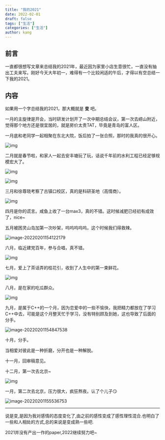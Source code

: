 ```yaml
---
title: "我的2021"
date: 2022-02-01
draft: false
tags: ["生活"]
categories: ["生活"]
author: kang
---
```

## 前言

一直都很想写文章来总结我的2021年，最近因为家里小店生意很忙，一直没有抽出工夫来写。刚好今天大年初一，难得有一个比较闲适的午后，才得以有空总结一下我的2021。

## 内容

如果用一个字总结我的2021，那大概就是 **变** 吧。

一月的主旋律是开会，当时研发计划开了一次中期总结会议，第一次去崂山附近，觉得那个地方还是很宜居的，就是房价太贵TAT，毕竟是青岛的富人区。

一月底和老同学一起相聚在东北大院，饭后拍了一张合照，那时的我真的很开心。

![img](https://kssh2thumb.xmssdn.micloud.mi.com/2/1595215017082/get_thumbnail?sig=Yo5Avu9dIfp9STXI5VffZ_eQzWQ&data=cLPBUgWnwYAn4FjVHfC1wSOQ0AM3TPfA4Zifte7iusOIrHUIDfp5NHTvLt50P4RUmDNwWdSI9oP4ZOniTUZTacsR9Tb6Tc9evorvdVxSPwnYpEURIYUV9CxmCT0H8GA4LZmU2tt0s8IWqUyvamO0cKBkPBrSLw4vn8-xE8k1MJCJakTMS-SHn_LfpvrlGXB5jSjWdfMHmX-0GGSP2UKNKiNTsGd6fr2K2CWWPkOmTXMUlWxLKwdW7yTVm2NkktqyLLnc3PjTvpnYRWCKZIAooLm93R1jben8hdUt4khc5u7WACFqFjkiHc-qCdvNHAVQptzQ_ki0scZL9jpnpebI82HYrhrlFO3GvDtscrIyxrlMPXqcJTNom27uJ6QPMOwSHAmNDFBnMiUSQgrp4iHd5Hj0ctV8utLkgYugO3UmhGCD2uQpP58tLvHOIU855qozkyvFPidqfORRowZWdWTfBN_pkZ0hVN6Ts0Ukx3-YXUmETmUBW7ZBysGU-jljzbGCRMDnmFHzpegsKReqU5J7BaiVewT4UsBtEMRHCwwRJbkCvuWle-Owh_cKCvoJQUm7K7fTEbiXv1JutcEspU0D4dAqqMJbLeE5mtdAJ-xRN-b62SNC_xk1v0gKtVPfCqbCzmZ4o_Ml15Gonn3Qd98OpH-MZGqqPyP4ZL5hxAPwcJ8IBSg&ts=1643786743611&w=1080&h=1080&r=0&_cachekey=ca5356d0197fbcde7e14b59afbdf1eb2)

二月就是春节啦，和家人一起去安丰塘玩了玩，话说千年前的水利工程已经足够规模宏大了。

![img](https://ali.xmssdn.micloud.mi.com/2/1566455553514/get_thumbnail?sig=vY9HIJL4noJyEkYwORx3x6Qo15U&data=Rz0-YwACnwVTcjgLfem0VzYX0t0sVZhwforqyBGBsy5j7iwptt_OM_Nmi8c0qKO-hKg_D4NC6syuCrWoGZQgBlH45g_TGMinTld0x2wr1APY7JCWSKB6QotlbsbZFtj9dBmhrwCwWNmnPFVHtSFn82pWroy0Lcr4xfMkv3mrtUGZAUHBxXBBxwlf4slbKwhqlgeot-Aao7qEmRD-AjQZ7ipJHXT3AtaEGoNL7ycJAM-3a9cqD6tnX6yCBl-fiwyKjyHqWTTYthPfA-zdREIQCbesrBM6vKor3xNHs6MpEM9OuDe3djNBNtTB2zmI_0fBsHe15hJycbSZ-fq48PhV05H2oNY8flY1yTdFfEfMg480TQr5u4JoTcyZcx-_LEyk_WbHGuCGoY3T6A0J8FM3lEt0w5xKPv2CQfeq7z0E-CHeJMETa_-bvuD8O9npa391NLUGIyzpeZ4B5fFpPNgCxLK0SANtyztoLJaLnrmN87AzxTwcaR6mTnpB0WxUO_iOHmdWIOU6I4MSZFWXfxyM1ww6D-zLadTfywhf85_TiUD5V-0Gk8DpIDEUz_6tAGZjOm0Yf2ZGiyz9kY3GuTVKcG_5H15qCBpNznMmRyjrZj6YwFlKr-hG0qf9Q4qH47mrRYsOmEPj0rk0ExFDDIjMiBWBztJM7qWBSss6BHPzuI9uLwc&ts=1643786908767&w=1080&h=1080&r=0&_cachekey=60867b0d9d39825e258e02df6381fe54)

![img](https://ali.xmssdn.micloud.mi.com/2/1566455553514/get_thumbnail?sig=JFoDwciV0X5a6s9jgF9WbBoVCTk&data=Rz0-QIe5a8ioTL6KB_Vixm_fPzKQcgLpGXk2CsCUjUtWN4QptgjbWnjGPGhQ8LdcTj7sEqNC6syuGrWouHbxgC5CPLZFmXARuiDtZfbXUGDY7G44AFdKlHF-lhS5-iFtqMmhrwCwWNmnWWtWgQtn8VN2gKq0LcrbQkjQcoKVM8DjHZdQnLisKLV4eFA82NSoRxKW0tXDC7qETgWXiZSuQU4RCZY9lAWZOoNL7ycJQAxUOZrFHh2nEVu8mFh9kwyKj2eKQHDW57xm9WZsPyGqwC9DoEIovKrCqp1FM--_-NOHvzPBjI3KNoj98j6I_37ouz2LiGkQQ5f4-fq4jv-SqqeFP4BTOBzXZ5gUimIMvjXsTLJz8UkVcNAJSAi_LGJmoBflW6K4h9owStNjp1I3lEt0wwyOmsrZCy33q3cTmd1LIUATb_68Iboe6cCr3ElWigLXgnRIXdP7FimfY7AIJYMQpPCJVmDCVgzzOIJavsghpxxPaje-F0N9gTbGIeA&ts=1643786916971&w=1080&h=1080&r=0&_cachekey=281a98c97cc8dbf9ba59d7fe91dfcac2)

三月和徐尊晓考察了古镇口校区，真的是科研圣地（高情商）。

![img](https://ali.xmssdn.micloud.mi.com/2/1566455553514/get_thumbnail?sig=iph8eDdVTgVdAhjZFSgQ5vXSo5s&data=Rz0-OR1FRAWyj2nZhk1ZpognQUZQKlitJR4rIojlu83joFAptpPZMSHrCcNVo_Lr12kBZalC6syu2rWoNXzTGaoDNaKGNtFMTcJ2_UhXL9_Y7KjvFaifkb2pJ6fhjJwj5wKhrwCwWNmnA1FVlCQB5ld8l4y0Lcqi2LT_v5hW5JNipawwe0DSXHUgIhQAv8mAD2OgVGBU37qE1Qf80Lmb6ktCTCGkw-juMINL7ycJo0Hpf75Maoy9XCSptK_kUAyKj3qRO-Ht6paE9_6qVoTs5nYqanZIvKpDweH7gJZ8WGRxzGqVzFInNtTB2zmI_0_AuGOz928pXYCn-fq4pm45kiFSG9Yh-CDlFFe1P1I9-QyzviyGkZT6NcpfwNW_LF-9PrAVGRuQIxeFDzucyv03lEt0w5YaQknG5VhZRgypoa_v88ITa_-1ITjJLPZZmZ6v2zDYiKdy0wR9zPFpOmLVIAehSLaEoZ6C5ryMabnZ11Av1npjVWH3KUl0klESZvy2vLIR4LLTDg_HnExFc8d1SYztEE9S96qeKPqgUSEmormCX16fLBCyJznPGhzPNumihii_bWdeg30A02JHFBMq3DILyTFZeUa00n7CyxvdTDvkR_XH2EvsZ0O2sXysYNrF_QpZmtts7v-rk-xZwlchFyKXp0rGg9DrQZxeN3TXhc2OcTOg574O24QOz9h2o2zhtbNFyfML8ZZ8Rp3lDsu7uQwKF1Te74h0ZKkpybHD3eYd7gFKUBo__1A27IOnlqPSVUR26Ul9bayy_a-Vz60F3vfM1A1bZHDhGAxTNWNweliz-xcUqEtqF6mEznq8d8yu2n3cCUTqx0Y8uQEiS96XeeR9cwOeo_ho7AZTHq-Q01WayWsatgW0LCn_Xa8yCIPOpxt-IWOT32NSeiPF8dbKSNQVt7aYVOULseQYpRgiLolwwPhWwte6NS3dUUkFL7-WuBjhGH8n72bxC4sG5OSY_Jj3Z4N2qyVK1jpkoFro_Z3IHHLHxaPzelt2Cuo6i51PMem9UXh5AV9cIXOMSRTRslg-J_FtgEzhfM01WG7o7k8Ne1KYN8tQM1nUoMlYdxec8Ap_XhAK7pKciU2cDwtFIFlDajWNbJXWpw3jmm9iJQnsrAKcxVHJMwpF397XnH4iZUXNn6U_oKVfJZYravCZdNa2aXOpgIKp80peeymZF7tsimieEVdDBVz3Dnw8MfngYCq-yuRZV0ViQ7og3aVOkB5R1sgetrqzx_HovF7UOFr9Mm9YXkjRHJc5rdDRerYuNlegyB3T2_1SpIwFUs14_FbpEZNBBxb5XEsVfoD12GUvWf_YdJ5R3GLKgykeqq8LJDAVmJKxKOyWfRuRMtLbxNo96Zs9MxCViLUQ33gtXMLi9qWYHi-2KmTAddoiHzsdadn2f_eXoDX4nqoc6lnIuGr9FJnXjiS1uQUrWV1VhVvHiq-MFm1zPVtnERm7l-l_TqQNcux1zh2NOJ_-qw66JfINMsdiipZ2rYJqrnLeX55lVDIMBHX4hWClLsY1Gxo9V1vR-48uS9qI3RkmuCq8DTG0xE8vlbnTKXoJ5EXmBoPc4uCFhLLdcBP86uEwRw6E65zRSOe3WB8e54xNk6iRx1o6tzI40WgSYRiB3aJoRnbpkFYCy2rctkdsopYfq2UzlYrreU--2cb_a1sDdL7j1OptAeKzSRNoqd-1O5TfElw5jQIe7SVuUPMfrLF8GSsKSjB-nNlbpn_f86IgdB3IOy6lxphE4BYpWB0xnuoWr0OIEwdD4muLfQLMm8c5w-dwCw__l8wZkrcOV3MazAh-ZouofYKAvMt7WufyP43H0WQsWOS_GIn2fPoxy-Cx2fMVJEr6Uq1a60HboQ5T-qQYwoutEQ9hxUuhnn1oes1Ro9y84T5BFsztiyg1_dXrVwgcmA88nRRh7LYe-82Lkhj_CsXK12aG2k0hMVem_D8ZMwRon2tK7C9WSpDZ0dQ0SEvN2fw_n9D_AFVf9qOkEVb_4qk07N_laNG8WO0BoJY7ltDAQyKm7cZW8xcM7flvYVxVtu5WxBS4j0qmpHyX8auSKK6hdaCQ1OSIMUZ9ZL3I3nqTFgyGN7VFUZdKadgOBZ-WSaQTMC8N52YAmzgckODOhojIaUwxrbxEdLRah2TOJEdMqzl3QGZY6BfIA3suVsbF-TI08X_Nq7b9siXRDceX3k8PFbm2D6d9r3MvRy0cI6nMypEw2emzaQB1X8trd6oGmBYf7Cus5KnYJy3sT1jD2XdBYqwK3B_WJqiB7hRA_scScEXJX0BDno0fu1tk_cTpdkB95ODuf9i_Y9waxzjCTBbS5m3ci2FNYnS243yZrZSs8fs6VO9zhC8xYBohAmwOK-kNs8PuPrBEr3XrFPFeDfp6xJ1LeDrfq60xx4eihPvY2tvNmkjt4ZpitbpXDmy2dwyvJZ3bWaGzcQvH9mbErRSXxW68FYXubm-XOgqP8ADcb6Ro9uqkrwJy3uq6TR0k2YWuTZpos2NNabhlploMZ6gIXUG7SXZR5G3fAAEhWoDqVstORa_4eW8sQ8t4X1d_VAiaElVwH1CzHCvx5B8m5WWm8J037bSGG6RVD2bzh4IwIndwWbW453MCsCjZmTaDI2_GbpgPi4MLUw&ts=1643787034423&w=1080&h=1080&r=0&_cachekey=206727aec714d4211f0e0d6712f124c9)

四月是你的谎言。咸鱼上收了一台max3，真的不错。这时候减肥已经初有成效了，nice~

五月被困灵山岛加第一次吵架，呜呜呜呜呜，这个时候我们得救辣。

![image-20220201154122179](https://gitee.com/kang_wu/pic-bed/raw/master/img/202202011541439.png)

六月，临近建党百年，参与合唱，真不错。

![img](https://ali.xmssdn.micloud.mi.com/2/1566455553514/get_thumbnail?sig=MUmvpiOZMYGtPgIsRyVr3D6ASNw&data=Rz0-47AqaYFnCkz6hl6upu3v1wG_HbDHMC0TUJni_iyw6nsptksUsDSEuYmLtXYMbBNhW7NC6syuKrWoO6ZamTwXOPEv0wk_ZVYgNwoaF7XY7B-kgFHMTh29rchYXi_7EbChnwLVXdmnHkxFkwRV80MEspS0Lcp4ddvSO03TwbBitlswHohEG5oXyn4VjPHyHmTltTMe9LqEDcp9xdYroJVUyMYfuYjQKoNL7ycJ3zzlhlgi3ZTwmR_TCXj4KAyOjqDY7QdJ9kYIPPwvt9zElXg60rmGKsmb7JaS8G0eaGwXcWsEqfbIu1eoQzf5mWjKtCC21T0jA2TK5Q&ts=1643787538124&w=1080&h=1080&r=0&_cachekey=fd24bb5ec0db3fefa1aea704ac72a1ef)

七月，爱上了茶话弄的桂花引，收到了人生中的第一束鲜花。

![img](https://ali.xmssdn.micloud.mi.com/2/1566455553514/get_thumbnail?sig=yx3K_QHl_V11r8-QaiDienpEwUQ&data=Rz0-QYG02V9mIm9VAW0nyiypBwCc5C-u3ckfHZbTIyqzn3spthhCPZHZ_7V4B9zGgJlGYkZC6syuCrWoWfiSL_kVeG-ywo-0hE_8KP5Au2vY7BgbOnJyHjCf8TXiOFNPiGGhrwCwWNmnPUtmnzpZwmRVtpC0LcraREVi5Uz74h_lhdJc386UGrnuVRf4aP2_EVU4szBr9LqEXpzwYIttnGbmYgzzM6_p34NL7ycJO0DnKuYiQ7pYMMbHRqA1vgyKj5AvLUxHPDfNRkYQv7CYAEDEkh8TvKon8OWDOq1Lyyq0wZImXzJUNtTB2zmI_1Pp42Kt5DAdYqiv-fq4n0QUwbHcHgGIRUbmmrv-9FuUcL-PDqSCoVGTdnG4QGy_LLqo05nvIn9H4ydwGDqMa7o3lEt0wzYbzelU0kZtpsfjGjlAqhUTa_9DmhIJRbFpIgw2WHFg2ySpNSoRRfFpOcpmzTiD3hrftzNmV-ZLrrnD2-kzxQZ_QH_9EGx1gnEDO_iOOBB7ss_desxcchYmEeAI6gzf2HjVzlnOQLNNBwENem_5V6rc99amcHYXV1bkR3AefjcYf2ZGi0RMBqijj6gywaQlS_ov7U9NznMmRyjrZj6YwFkEh7FG0qdVesW3oqRSGq-Tm23kevmeOhRrgojHojKBztJM7qWBSss6BHPzuI9uLwc&ts=1643787796020&w=1080&h=1080&r=0&_cachekey=0a8c5c92b525c88a4efc0462d4708a51)

八月，是在家的吃瓜群众。

![img](https://ali.xmssdn.micloud.mi.com/2/1566455553514/get_thumbnail?sig=TTZ-cK1wpItBglML2YroLax_FFo&data=Rz0-vlubLMABXH-wcB-_XCVFM9fkJ8ERM0-HxNa6ht3u6-IptuguUhzMoGnCO4ajU_O1th5C6syuCrWocVIVbFI7XBM5ZJCwxW5TWhAYmhvY7EOL3sSJBBkoxuK_raBwclyhrwCwWNmnIy1Rkid53WhajYy0LcolnmqXeiuF8vqU90rK1iKgzcEtu6gW7mVmUTydRG0fbbqErvCf7Z4yQNzaOGkgWVw9h4NL7ycJXJdfnMeNwJywavGFwD_1-gyKj8mt359DMpBBi-s8iJWXT6Jj1FmFvKr0l9Yvc5Qq2N136PWu9SeLNtTB2zmI_0juvFCm8QEJJbyF-fq4rKgd5VfaNRiqnEVCoM_e-xa8JOZFROYiFSz30HlITga_LDvZukkfTHWQ_yiKv1xn8zI3lEt0w-sXDmNAMoBUdQYuYkVD_dQTa_-d9NZ-d4gTUK8mpzc5hwyLYuhFifFp8uBFJ5WbNbOFzJbuvac9QLmJhsAzxRUXRwDIBFxCgE1cO_iOLZ5wb-0nJAP3MVOl5x8amE95ape2p06ZoOqrLhayUVH5V1pRl2fm6cNSDtrzLrOAQH8Yf2ZGiymCkbEslxxqsNyEaYbK0OxNznMmRyjrZj6YwFlO2phG0qc5iuBLs9ypNpyGWClEtrlqkgXhqYjClVeBztJM7qWBSss6BHPzuI9uLwc&ts=1643787863220&w=1080&h=1080&r=0&_cachekey=a6b6d87da515aa66d01fe08d00585998)

九月，是属于C++的一个月，因为恋爱中的一些不愉快，我把精力都放在了学习C++中去，可能是这个月整天忙于学习，没有特别顾及到她，这也导致了后面的分手。

![image-20220201154847538](https://gitee.com/kang_wu/pic-bed/raw/master/img/202202011548589.png)

十月，分手。

当相爱对彼此是一种折磨，分开也是一种解脱。

十一月，回审稿意见。

十二月，第一次去北京~

![img](https://ali.xmssdn.micloud.mi.com/2/1566455553514/get_thumbnail?sig=0-RVEU7DZkCg_pSXtAA4DnEydSc&data=Rz0-cYEEYtJTCqjAv4ONi1l75RMOkDaEQ9gTOenc_ROjv4Eptviclt1D9ASJHYlSDoiDbb9C6syuerWojgxeF-jtB5O72TuCfCN3278DAK3Y7PBKkawd86moNhCrkyCbLPahrwCwWNmnMFxRh2NGxHJUlLa0LcrqRPXZaHnTJYpba3gdqhx2CSuaTD1mefGbblrmiiBLDrqEvkJbLBFmLZf8N5h9ImrmJoNL7ycJKksi_3hBCR73e47QAphPCwyKjwjaJsMNZdpfkQwSma67TAWpHENQvKrk8dhWIBzjg7oAL1Qb2X5gNtTB2zmI_3HB5miJnDkNcZKF-fq48s61o32XeeKyFPxtTqCge7W0n3HEOkjMEwW1gS9CYYa_LF7R7jvTzWT0w43Zxz4wpTs3lEt0wx8qCN5bhm6NdewPMmYISg8Ta_-h1YcOj7cUbV65cAIAsoXzKAQgkfFpazWKtKyi0yap1Ner1J_fSbnZ11Av1npLPhHkPApxt0NUavy2vDJtvN98rQPAL3usmCsz2HrkIeywjjyQNkAbDPRvZOVUX14YHwsV7U5WCElZ1_35fwADbWdeg333RFpZvEUSDoqOFGpwW9hX0n7Ch804jRfWU26yrW4rhOhqFnegC6LF_eNhcg5swKPV5yhmOlYW9s6Xs0fjhdDrZ9ldJnHJl96ZWE6g575QIqSkSTlGUk29VvkuqhfU4L8cS0gS77NxmLgL9zVQE4h00lRzWxpZ1Vbhn9unSADD-VA27IOngA0vEgXvtpsBfcJQE1J5-a0B37vR3R1bfOhX4n-_OVb42Egu4y5HE0dGLH_nnUt92M4m1XfwYKOfmMVVIQ9TLeu1VLhxMAO40gkj8A&ts=1643788453797&w=1080&h=1080&r=0&_cachekey=b82cb5fb1ebce8bc7dac5ef536588e98)

一月，第二次去北京，压力很大，疯狂熬夜。认了个儿子😏

![image-20220201155536753](https://gitee.com/kang_wu/pic-bed/raw/master/img/202202011555826.png)



--------

说是变,是因为我对感情的态度变化了,由之前的感性变成了感性理性混合.也明白了一些和人相处的方式,总的来说是变成熟一些吧.

2021并没有产出一作的paper,2022继续努力吧~

